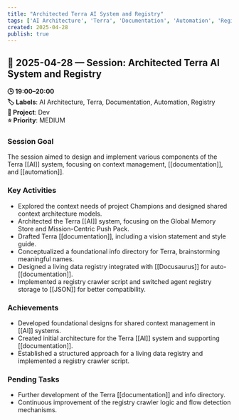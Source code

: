 ```yaml
---
title: "Architected Terra AI System and Registry"
tags: ['AI Architecture', 'Terra', 'Documentation', 'Automation', 'Registry']
created: 2025-04-28
publish: true
---
```


## 📅 2025-04-28 — Session: Architected Terra AI System and Registry

**🕒 19:00–20:00**  
**🏷️ Labels**: AI Architecture, Terra, Documentation, Automation, Registry  
**📂 Project**: Dev  
**⭐ Priority**: MEDIUM  


### Session Goal
The session aimed to design and implement various components of the Terra [[AI]] system, focusing on context management, [[documentation]], and [[automation]].

### Key Activities
- Explored the context needs of project Champions and designed shared context architecture models.
- Architected the Terra [[AI]] system, focusing on the Global Memory Store and Mission-Centric Push Pack.
- Drafted Terra [[documentation]], including a vision statement and style guide.
- Conceptualized a foundational info directory for Terra, brainstorming meaningful names.
- Designed a living data registry integrated with [[Docusaurus]] for auto-[[documentation]].
- Implemented a registry crawler script and switched agent registry storage to [[JSON]] for better compatibility.

### Achievements
- Developed foundational designs for shared context management in [[AI]] systems.
- Created initial architecture for the Terra [[AI]] system and supporting [[documentation]].
- Established a structured approach for a living data registry and implemented a registry crawler script.

### Pending Tasks
- Further development of the Terra [[documentation]] and info directory.
- Continuous improvement of the registry crawler logic and flow detection mechanisms.
